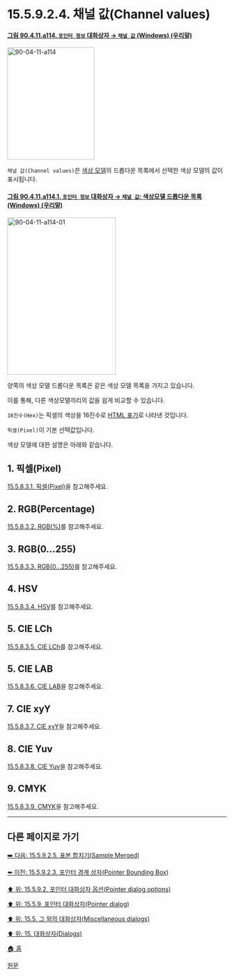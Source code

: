 # 15.5.9.2.4. 채널 값(Channel values)

<a id="90-04-11-a114"></a>

#### [그림 90.4.11.a114. `포인터 정보` 대화상자 → `채널 값` (Windows) (우리말)](./90-04-0011-pointer_information.md#90-04-11-a114)
<img width="200" height="258" alt="90-04-11-a114" src="https://github.com/user-attachments/assets/6cfe63a0-554e-492a-bf14-9011f744be0c" />

`채널 값(Channel values)`은 [색상 모델](./19-glossaryx-color_model.md)의 드롭다운 목록에서 선택한 색상 모델의 값이 표시됩니다.

<a id="90-04-11-a114-01"></a>

#### [그림 90.4.11.a114.1. `포인터 정보` 대화상자 → `채널 값`: 색상모델 드롭다운 목록 (Windows) (우리말)](./90-04-0011-pointer_information.md#90-04-11-a114-01)
<img width="249" height="361" alt="90-04-11-a114-01" src="https://github.com/user-attachments/assets/68da2e4d-5f8e-4db8-8a1a-6e111a3c69a0" />

양쪽의 색상 모델 드롭다운 목록은 같은 색상 모델 목록을 가지고 있습니다.

이를 통해, 다른 색상모델끼리의 값을 쉽게 비교할 수 있습니다.

`16진수(Hex)`는 픽셀의 색상을 16진수로 [HTML 표기](./19-glossaryx-html_notation.md)로 나타낸 것입니다.

`픽셀(Pixel)`이 기본 선택값입니다.

색상 모델에 대한 설명은 아래와 같습니다.

<a id="15-05-09-02-04-s1"></a>

## 1. 픽셀(Pixel)
[15.5.8.3.1. 픽셀(Pixel)](./15-05-08-03-01-pixel.md)을 참고해주세요.

<a id="15-05-09-02-04-s2"></a>

## 2. RGB(Percentage)
[15.5.8.3.2. RGB(%)](./15-05-08-03-02-rgb_percentage.md)를 참고해주세요.

<a id="15-05-09-02-04-s3"></a>

## 3. RGB(0...255)
[15.5.8.3.3. RGB(0...255)](./15-05-08-03-02-rgb_percentage.md)를 참고해주세요.

<a id="15-05-09-02-04-s4"></a>

## 4. HSV
[15.5.8.3.4. HSV](./15-05-08-03-04-hsv.md)를 참고해주세요.

<a id="15-05-09-02-04-s5"></a>

## 5. CIE LCh
[15.5.8.3.5. CIE LCh](./15-05-08-03-05-cie_lch.md)를 참고해주세요.

<a id="15-05-09-02-04-s6"></a>

## 5. CIE LAB
[15.5.8.3.6. CIE LAB](./15-05-08-03-06-cie_lab.md)을 참고해주세요.

<a id="15-05-09-02-04-s7"></a>

## 7. CIE xyY
[15.5.8.3.7. CIE xyY](./15-05-08-03-07-cie_xyy.md)을 참고해주세요.

<a id="15-05-09-02-04-s8"></a>

## 8. CIE Yuv
[15.5.8.3.8. CIE Yuv](./15-05-08-03-08-cie_yuv.md)을 참고해주세요.

<a id="15-05-09-02-04-s9"></a>

## 9. CMYK
[15.5.8.3.9. CMYK](./15-05-08-03-09-cmyk.md)을 참고해주세요.

***

## 다른 페이지로 가기

[➡️ 다음: 15.5.9.2.5. 표본 합치기(Sample Merged)](./15-05-09-02-05-sample_merged.md)

[⬅️ 이전: 15.5.9.2.3. 포인터 경계 상자(Pointer Bounding Box)](./15-05-09-02-03-pointer_bounding_box.md)

[⬆️ 위: 15.5.9.2. 포인터 대화상자 옵션(Pointer dialog options)](./15-05-09-02-00-pointer_dialog_options.md)

[⬆️ 위: 15.5.9. 포인터 대화상자(Pointer dialog)](./15-05-09-00-pointer-dialog.md)

[⬆️ 위: 15.5. 그 외의 대화상자(Miscellaneous dialogs)](./15-05-00-miscellaneous-dialogs.md)

[⬆️ 위: 15. 대화상자(Dialogs)](./15-00-dialogs.md)

[🏠 홈](./00-home.md)

[원문](https://docs.gimp.org/2.10/ko/gimp-pointer-info-dialog.html#idm22212)